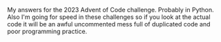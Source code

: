 My answers for the 2023 Advent of Code challenge. Probably in Python. Also I'm going for speed in these challenges so if you look at the actual code it will be an awful uncommented mess full of duplicated code and poor programming practice. 

